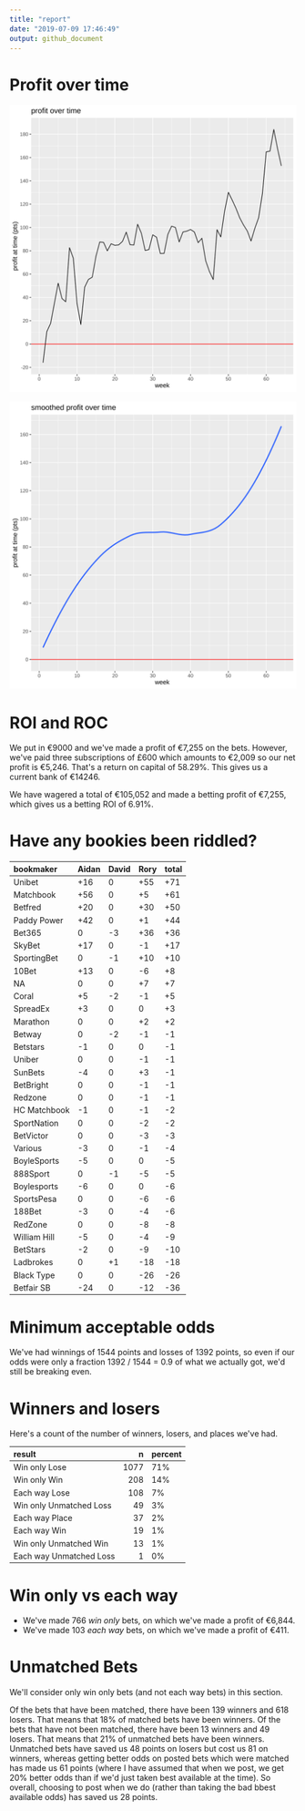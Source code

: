 ```yaml
---
title: "report"
date: "2019-07-09 17:46:49"
output: github_document
---
```




# Profit over time

![plot of chunk profit-over-time](figure/profit-over-time-1.png)

![plot of chunk profit-over-time-smooth](figure/profit-over-time-smooth-1.png)


# ROI and ROC



We put in €9000 and we've made a profit of €7,255 on the bets. However, we've paid three subscriptions of £600 which amounts to €2,009 so our net profit is €5,246. That's a return on capital of 58.29%. This gives us a current bank of €14246.

We have wagered a total of €105,052 and made a betting profit of €7,255, which gives us a betting ROI of 6.91%.


# Have any bookies been riddled?


|bookmaker    |Aidan |David |Rory |total |
|:------------|:-----|:-----|:----|:-----|
|Unibet       |+16   |0     |+55  |+71   |
|Matchbook    |+56   |0     |+5   |+61   |
|Betfred      |+20   |0     |+30  |+50   |
|Paddy Power  |+42   |0     |+1   |+44   |
|Bet365       |0     |-3    |+36  |+36   |
|SkyBet       |+17   |0     |-1   |+17   |
|SportingBet  |0     |-1    |+10  |+10   |
|10Bet        |+13   |0     |-6   |+8    |
|NA           |0     |0     |+7   |+7    |
|Coral        |+5    |-2    |-1   |+5    |
|SpreadEx     |+3    |0     |0    |+3    |
|Marathon     |0     |0     |+2   |+2    |
|Betway       |0     |-2    |-1   |-1    |
|Betstars     |-1    |0     |0    |-1    |
|Uniber       |0     |0     |-1   |-1    |
|SunBets      |-4    |0     |+3   |-1    |
|BetBright    |0     |0     |-1   |-1    |
|Redzone      |0     |0     |-1   |-1    |
|HC Matchbook |-1    |0     |-1   |-2    |
|SportNation  |0     |0     |-2   |-2    |
|BetVictor    |0     |0     |-3   |-3    |
|Various      |-3    |0     |-1   |-4    |
|BoyleSports  |-5    |0     |0    |-5    |
|888Sport     |0     |-1    |-5   |-5    |
|Boylesports  |-6    |0     |0    |-6    |
|SportsPesa   |0     |0     |-6   |-6    |
|188Bet       |-3    |0     |-4   |-6    |
|RedZone      |0     |0     |-8   |-8    |
|William Hill |-5    |0     |-4   |-9    |
|BetStars     |-2    |0     |-9   |-10   |
|Ladbrokes    |0     |+1    |-18  |-18   |
|Black Type   |0     |0     |-26  |-26   |
|Betfair SB   |-24   |0     |-12  |-36   |


# Minimum acceptable odds



We've had winnings of 1544 points and losses of 1392 points, so even if our odds were only a fraction 1392 / 1544 = 0.9 of what we actually got, we'd still be breaking even.


# Winners and losers

Here's a count of the number of winners, losers, and places we've had.


|result                  |    n|percent |
|:-----------------------|----:|:-------|
|Win only Lose           | 1077|71%     |
|Win only Win            |  208|14%     |
|Each way Lose           |  108|7%      |
|Win only Unmatched Loss |   49|3%      |
|Each way Place          |   37|2%      |
|Each way Win            |   19|1%      |
|Win only Unmatched Win  |   13|1%      |
|Each way Unmatched Loss |    1|0%      |


# Win only vs each way



* We've made 766 _win only_ bets, on which we've made a profit of €6,844. 
* We've made 103 _each way_ bets, on which we've made a profit of €411.


# Unmatched Bets



We'll consider only win only bets (and not each way bets) in this section.

Of the bets that have been matched, there have been 139 winners and 618 losers. That means that 18% of matched bets have been winners. Of the bets that have not been matched, there have been 13 winners and 49 losers. That means that 21% of unmatched bets have been winners. Unmatched bets have saved us 48 points on losers but cost us 81 on winners, whereas getting better odds on posted bets which were matched has made us 61 points (where I have assumed that when we post, we get 20% better odds than if we'd just taken best available at the time). So overall, choosing to post when we do (rather than taking the bad bbest available odds) has saved us 28 points.

